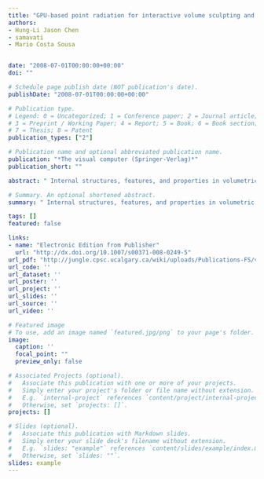 ```yaml
---
title: "GPU-based point radiation for interactive volume sculpting and segmentation"
authors:
- Hung-Li Jason Chen
- samavati
- Mario Costa Sousa


date: "2008-07-01T00:00:00+00:00"
doi: ""

# Schedule page publish date (NOT publication's date).
publishDate: "2008-07-01T00:00:00+00:00"

# Publication type.
# Legend: 0 = Uncategorized; 1 = Conference paper; 2 = Journal article;
# 3 = Preprint / Working Paper; 4 = Report; 5 = Book; 6 = Book section;
# 7 = Thesis; 8 = Patent
publication_types: ["2"]

# Publication name and optional abbreviated publication name.
publication: "*The visual computer (Springer-Verlag)*"
publication_short: ""

abstract: " Internal structures, features, and properties in volumetric datasets are mostly obscured and hidden. In order to reveal and explore them, appropriate tools are required to remove and carve the occluding materials and isolate and extract different regions of interest. We introduce a framework of interactive tools for real-time volume sculpting and segmentation. We utilize a GPU-based point radiation technique as a fundamental building block to create a collection of high-quality volume manipulation tools for direct drilling, lasering, peeling, and cutting/pasting. In addition, we enable interactive parallel region growing segmentation that allows multiple seed planting by direct sketching on different volumetric regions with segmentation results dynamically modified during the process. We use the same point radiation technique to create high-quality real-time feedback of the segmented regions during the seed …"

# Summary. An optional shortened abstract.
summary: " Internal structures, features, and properties in volumetric datasets are mostly obscured and hidden. In order to reveal and explore them, appropriate tools are required to remove and carve the occluding materials and isolate and extract different regions of interest. We introduce a framework of interactive tools for real-time volume sculpting and segmentation. We utilize a GPU-based point radiation technique as a fundamental building block to create a collection of high-quality volume manipulat..."

tags: []
featured: false

links:
- name: "Electronic Edition from Publisher"
  url: "http://dx.doi.org/10.1007/s00371-008-0249-5"
url_pdf: "http://jungle.cpsc.ucalgary.ca/wiki/uploads/Publications-FS/volume-studio-tvc2008-chen.pdf"
url_code: ''
url_dataset: ''
url_poster: ''
url_project: ''
url_slides: ''
url_source: ''
url_video: ''

# Featured image
# To use, add an image named `featured.jpg/png` to your page's folder. 
image:
  caption: ''
  focal_point: ""
  preview_only: false

# Associated Projects (optional).
#   Associate this publication with one or more of your projects.
#   Simply enter your project's folder or file name without extension.
#   E.g. `internal-project` references `content/project/internal-project/index.md`.
#   Otherwise, set `projects: []`.
projects: []

# Slides (optional).
#   Associate this publication with Markdown slides.
#   Simply enter your slide deck's filename without extension.
#   E.g. `slides: "example"` references `content/slides/example/index.md`.
#   Otherwise, set `slides: ""`.
slides: example
---
```

